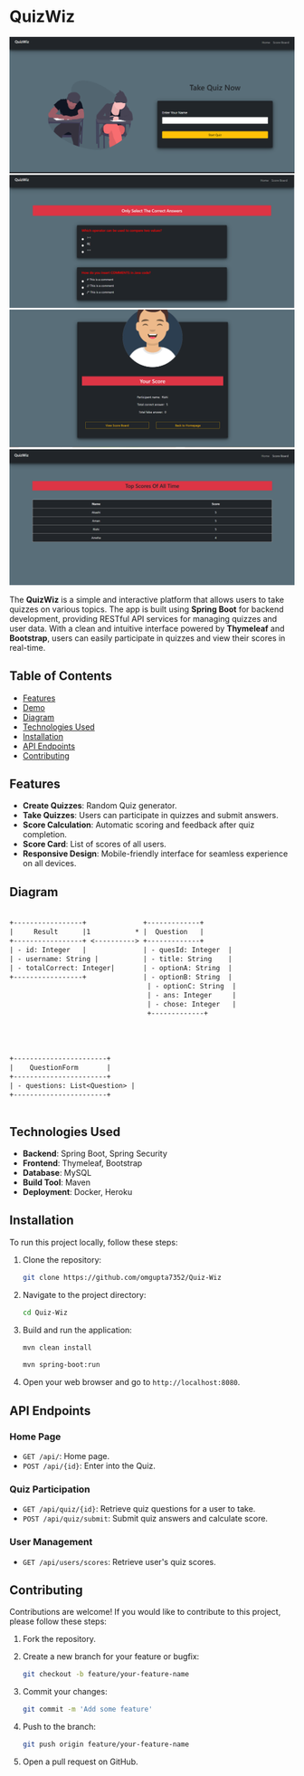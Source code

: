 # QuizWiz
![QUIZWIZ](quizwiz1.png)
![](quizwiz2.png)
![](quizwiz3.png)
![](quizwiz4.png)

The **QuizWiz** is a simple and interactive platform that allows users to take quizzes on various topics. The app is built using **Spring Boot** for backend development, providing RESTful API services for managing quizzes and user data. With a clean and intuitive interface powered by **Thymeleaf** and **Bootstrap**, users can easily participate in quizzes and view their scores in real-time.

## Table of Contents

- [Features](#features)
- [Demo](#demo)
- [Diagram](#diagram)
- [Technologies Used](#technologies-used)
- [Installation](#installation)
- [API Endpoints](#api-endpoints)
- [Contributing](#contributing)

## Features

- **Create Quizzes**: Random Quiz generator.
- **Take Quizzes**: Users can participate in quizzes and submit answers.
- **Score Calculation**: Automatic scoring and feedback after quiz completion.
- **Score Card**: List of scores of all users.
- **Responsive Design**: Mobile-friendly interface for seamless experience on all devices.

## Diagram

```

+-----------------+              +-------------+
|     Result      |1           * |  Question   |
+-----------------+ <----------> +-------------+
| - id: Integer   |              | - quesId: Integer  |
| - username: String |           | - title: String    |
| - totalCorrect: Integer|       | - optionA: String  |
+-----------------+              | - optionB: String  |
                                  | - optionC: String  |
                                  | - ans: Integer     |
                                  | - chose: Integer   |
                                  +-------------+




+-----------------------+
|    QuestionForm       |
+-----------------------+
| - questions: List<Question> |
+-----------------------+


```

## Technologies Used
- **Backend**: Spring Boot, Spring Security
- **Frontend**: Thymeleaf, Bootstrap
- **Database**: MySQL
- **Build Tool**: Maven
- **Deployment**: Docker, Heroku

## Installation

To run this project locally, follow these steps:

1. Clone the repository:

    ```bash
    git clone https://github.com/omgupta7352/Quiz-Wiz
    ```

2. Navigate to the project directory:

    ```bash
    cd Quiz-Wiz
    ```


3. Build and run the application:

    ```bash
    mvn clean install
    ```

    ```bash
    mvn spring-boot:run
    ```
    

4. Open your web browser and go to `http://localhost:8080`.

## API Endpoints

### Home Page
- `GET /api/`: Home page.
- `POST /api/{id}`: Enter into the Quiz.
  
### Quiz Participation
- `GET /api/quiz/{id}`: Retrieve quiz questions for a user to take.
- `POST /api/quiz/submit`: Submit quiz answers and calculate score.

### User Management
- `GET /api/users/scores`: Retrieve user's quiz scores.

## Contributing

Contributions are welcome! If you would like to contribute to this project, please follow these steps:

1. Fork the repository.
2. Create a new branch for your feature or bugfix:

    ```bash
    git checkout -b feature/your-feature-name
    ```

3. Commit your changes:

    ```bash
    git commit -m 'Add some feature'
    ```

4. Push to the branch:

    ```bash
    git push origin feature/your-feature-name
    ```

5. Open a pull request on GitHub.
  
